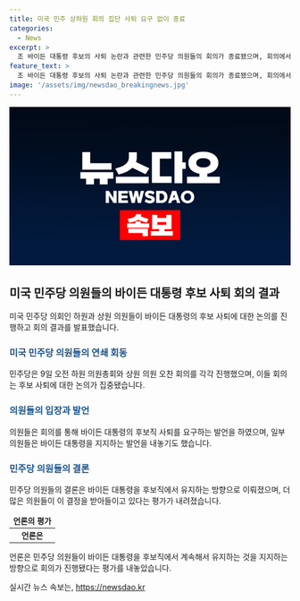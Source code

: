 ```yaml
---
title: 미국 민주 상하원 회의 집단 사퇴 요구 없이 종료
categories:
  - News
excerpt: >
  조 바이든 대통령 후보의 사퇴 논란과 관련한 민주당 의원들의 회의가 종료됐으며, 회의에서 바이든 지지와 비판이 공개되었습니다. 의원들은 바이든 대통령을 지지하되 일부는 후보 사퇴를 요구했고, 이에 대한 논의가 계속될 전망입니다. 바이든 대통령은 당내 논란을 해소하기 위해 노력하고 있으며, 언론은 민주당 의원들이 당장 후보를 바꾸고 싶지 않은 것으로 평가했습니다. (150자)
feature_text: >
  조 바이든 대통령 후보의 사퇴 논란과 관련한 민주당 의원들의 회의가 종료됐으며, 회의에서 바이든 지지와 비판이 공개되었습니다. 의원들은 바이든 대통령을 지지하되 일부는 후보 사퇴를 요구했고, 이에 대한 논의가 계속될 전망입니다. 바이든 대통령은 당내 논란을 해소하기 위해 노력하고 있으며, 언론은 민주당 의원들이 당장 후보를 바꾸고 싶지 않은 것으로 평가했습니다. (150자)
image: '/assets/img/newsdao_breakingnews.jpg'
---
```


<p><img src="/assets/img/newsdao_breakingnews.jpg" alt="implanttips 속보" /></p>

<h2 data-ke-size="size26">미국 민주당 의원들의 바이든 대통령 후보 사퇴 회의 결과</h2>

<p data-ke-size="size16">미국 민주당 의회인 하원과 상원 의원들이 바이든 대통령의 후보 사퇴에 대한 논의를 진행하고 회의 결과를 발표했습니다. </p>

<h3><b><span style="color: #1a5490;">미국 민주당 의원들의 연쇄 회동</span></b></h3>

<p data-ke-size="size16">민주당은 9일 오전 하원 의원총회와 상원 의원 오찬 회의를 각각 진행했으며, 이들 회의는 후보 사퇴에 대한 논의가 집중됐습니다.</p>

<h3><b><span style="color: #1a5490;">의원들의 입장과 발언</span></b></h3>

<p data-ke-size="size16">의원들은 회의를 통해 바이든 대통령의 후보직 사퇴를 요구하는 발언을 하였으며, 일부 의원들은 바이든 대통령을 지지하는 발언을 내놓기도 했습니다.</p>

<h3><b><span style="color: #1a5490;">민주당 의원들의 결론</span></b></h3>

<p data-ke-size="size16">민주당 의원들의 결론은 바이든 대통령을 후보직에서 유지하는 방향으로 이뤄졌으며, 더 많은 의원들이 이 결정을 받아들이고 있다는 평가가 내려졌습니다.</p>

<table>
    <thead>
        <tr>
            <td style="text-align: center; height: 17px;"><b>언론의 평가</b></td>
        </tr>
    </thead>
    <tbody>
        <tr>
            <td style="text-align: center; height: 17px;"><b>언론은</b></td>
        </tr>
    </tbody>
</table>

<p data-ke-size="size16">언론은 민주당 의원들이 바이든 대통령을 후보직에서 계속해서 유지하는 것을 지지하는 방향으로 회의가 진행됐다는 평가를 내놓았습니다.</p>
실시간 뉴스 속보는, <a href="https://newsdao.kr" rel="dofollow">https://newsdao.kr</a>


